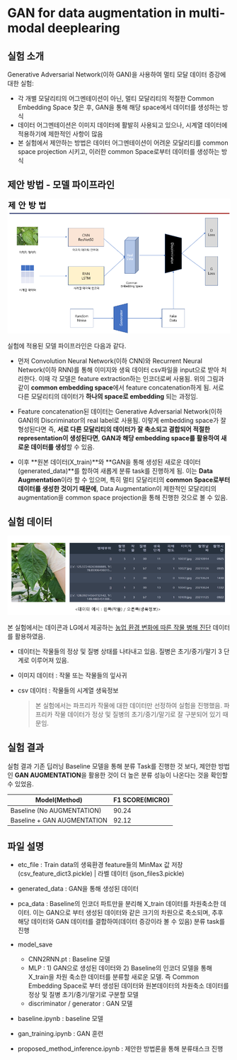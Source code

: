# GAN for data augmentation in multi-modal deeplearing

## 실험 소개 
Generative Adversarial Network(이하 GAN)을 사용하여 멀티 모달 데이터 증강에 대한 실험:
- 각 개별 모달리티의 어그멘테이션이 아닌, 멀티 모달리티의 적절한 Common Embedding Space 찾은 후, GAN을 통해 해당 space에서 데이터를 생성하는 방식 
- 데이터 어그멘테이션은 이미지 데이터에 활발히 사용되고 있으나, 시계열 데이터에 적용하기에 제한적인 사항이 많음 
- 본 실험에서 제안하는 방법은 데이터 어그멘테이션이 어려운 모달리티를 common space projection 시키고, 이러한 common Space로부터 데이터를 생성하는 방식  


## 제안 방법 - 모델 파이프라인 
<p align="center"><img src="assets/proposed_method.png" width="680"\></p>

실험에 적용된 모델 파이프라인은 다음과 같다. 

- 먼저 Convolution Neural Network(이하 CNN)와 Recurrent Neural Network(이하 RNN)를 통해 이미지와 생육 데이터 csv파일을 input으로 받아 처리한다. 이때 각 모델은 feature extraction하는 인코더로써 사용됨. 위의 그림과 같이 **common embedding space**에서 feature concatenation하게 됨. 서로 다른 모달리티의 데이터가 **하나의 space로 embedding** 되는 과정임.

- Feature concatenation된 데이터는 Generative Adversarial Network(이하 GAN)의 Discriminator의 real label로 사용됨. 이렇게 embedding space가 잘 형성된다면 즉, **서로 다른 모달리티의 데이터가 잘 축소되고 결합되어 적절한 representation이 생성된다면**, **GAN과 해당 embedding space를 활용하여 새로운 데이터를 생성**할 수 있음. 

- 이후 **원본 데이터(X_train)**와 **GAN을 통해 생성된 새로운 데이터(generated_data)**를 합하여 새롭게 분류 task를 진행하게 됨. 이는 **Data Augmentation**이라 할 수 있으며, 특히 멀티 모달리티의 **common Space로부터 데이터를 생성한 것이기 때문에**, Data Augmentation이 제한적인 모달리티의 augmentation을 common space projection을 통해 진행한 것으로 볼 수 있음.


## 실험 데이터 
<p align="center"><img src="assets/data_explain.png" width="680"\></p>

본 실험에서는 데이콘과 LG에서 제공하는 [농업 환경 변화에 따른 작물 병해 진단](https://dacon.io/competitions/official/235870/overview/description) 데이터를 활용하였음.

- 데이터는 작물들의 정상 및 질병 상태를 나타내고 있음. 질병은 초기/중기/말기 3 단계로 이루어져 있음. 
- 이미지 데이터 : 작물 또는 작물들의 잎사귀 
- csv 데이터 : 작물들의 시계열 생육정보 

    > 본 실험에서는 파프리카 작물에 대한 데이터만 선정하여 실험을 진행했음. 파프리카 작물 데이터가 정상 및 질병의 초기/중기/말기로 잘 구분되어 있기 때문임. 

 
## 실험 결과 

실험 결과 기존 딥러닝 Baseline 모델을 통해 분류 Task를 진행한 것 보다, 제안한 방법인 **GAN AUGMENTATION**을 활용한 것이 더 높은 분류 성능이 나온다는 것을 확인할 수 있었음.

|         Model(Method)         |        F1 SCORE(MICRO)      |
|-------------------------------|-----------------------------|
|Baseline (No AUGMENTATION)     |           90.24             |
|Baseline + GAN AUGMENTATION    |           92.12             |


## 파일 설명 

- etc_file : Train data의 생육환경 feature들의 MinMax 값 저장 (csv_feature_dict3.pickle) | 라벨 데이터 (json_files3.pickle)

- generated_data : GAN을 통해 생성된 데이터 

- pca_data : Baseline의 인코더 파트만을 분리해 X_train 데이터를 차원축소한 데이터. 이는 GAN으로 부터 생성된 데이터와 같은 크기의 차원으로 축소되며, 추후 해당 데이터와 GAN 데이터를 결합하여(데이터 증강이라 볼 수 있음) 분류 task를 진행 

- model_save 
    - CNN2RNN.pt : Baseline 모델 
    - MLP : 1) GAN으로 생성된 데이터와  2) Baseline의 인코더 모델을 통해 X_train을 차원 축소한 데이터를 분류할 새로운 모델. 즉 Common Embedding Space로 부터 생성된 데이터와 원본데이터의 차원축소 데이터를 정상 및 질병 초기/중기/말기로 구분할 모델 
    - discriminator / generator : GAN 모델 

- baseline.ipynb : baseline 모델 

- gan_training.ipynb : GAN 훈련 

- proposed_method_inference.ipynb : 제안한 방법론을 통해 분류태스크 진행 
